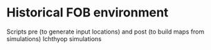 # Historical FOB environment

Scripts pre (to generate input locations) and post (to build maps from simulations) Ichthyop simulations
